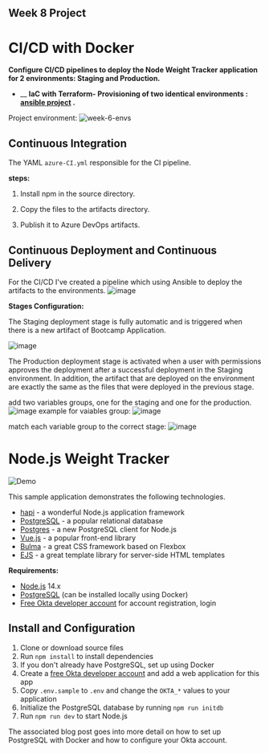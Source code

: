 
## Week 8 Project

# CI/CD with Docker

__Configure CI/CD pipelines to deploy the Node Weight Tracker application for 2 environments: Staging and Production.__

- __ __IaC with Terraform- Provisioning of two identical environments  : [ansible project](https://github.com/avishoro/ansible) .__

Project environment:
![week-6-envs](https://user-images.githubusercontent.com/90269123/138599669-1a2ac0cb-9e71-4100-a3a7-eb1d9d0c2afa.jpg)

## Continuous Integration
The YAML `azure-CI.yml` responsible for the CI pipeline.

__steps:__

1. Install npm in the source directory.

1. Copy the files to the artifacts directory.

1. Publish it to Azure DevOps artifacts.

## Continuous Deployment and Continuous Delivery
For the CI/CD I've created a pipeline which using Ansible to deploy the artifacts to the environments.
![image](https://user-images.githubusercontent.com/93486933/162668012-2bed4535-084a-4b73-8508-7b4f44b16215.png)




**Stages Configuration:**

The Staging deployment stage is fully automatic and is triggered when there is a new artifact of Bootcamp Application.


![image](https://user-images.githubusercontent.com/93486933/162643058-7c9fdeef-787d-414b-bad0-fe2e82a58545.png)

The Production deployment stage is activated when a user with permissions approves the deployment after a successful deployment in the Staging environment.
In addition, the artifact that are deployed on the environment are exactly the same as the files that were deployed in the previous stage.

add two variables groups, one for the staging and one for the production.
![image](https://user-images.githubusercontent.com/93486933/162643151-776999a0-a9a5-43fb-afd5-e2cbc8bd996c.png)
example for vaiables group:
![image](https://user-images.githubusercontent.com/93486933/162667135-e8a91f59-9715-44ca-a66d-69d3adeb3e19.png)

match each variable group to the correct stage:
![image](https://user-images.githubusercontent.com/93486933/162643225-7f43e854-fea4-4fbc-b73b-15067c788543.png)


# Node.js Weight Tracker

![Demo](docs/build-weight-tracker-app-demo.gif)

This sample application demonstrates the following technologies.

* [hapi](https://hapi.dev) - a wonderful Node.js application framework
* [PostgreSQL](https://www.postgresql.org/) - a popular relational database
* [Postgres](https://github.com/porsager/postgres) - a new PostgreSQL client for Node.js
* [Vue.js](https://vuejs.org/) - a popular front-end library
* [Bulma](https://bulma.io/) - a great CSS framework based on Flexbox
* [EJS](https://ejs.co/) - a great template library for server-side HTML templates

**Requirements:**

* [Node.js](https://nodejs.org/) 14.x
* [PostgreSQL](https://www.postgresql.org/) (can be installed locally using Docker)
* [Free Okta developer account](https://developer.okta.com/) for account registration, login

## Install and Configuration

1. Clone or download source files
1. Run `npm install` to install dependencies
1. If you don't already have PostgreSQL, set up using Docker
1. Create a [free Okta developer account](https://developer.okta.com/) and add a web application for this app
1. Copy `.env.sample` to `.env` and change the `OKTA_*` values to your application
1. Initialize the PostgreSQL database by running `npm run initdb`
1. Run `npm run dev` to start Node.js

The associated blog post goes into more detail on how to set up PostgreSQL with Docker and how to configure your Okta account.
